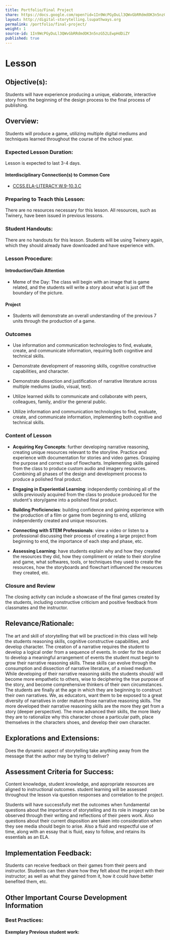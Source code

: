 ```yaml
---
title: Portfolio/Final Project
share: https://docs.google.com/open?id=1In9WcPGyDuLl3QWvGbRRdmdOK3n5nzG52LEwpHdDiZY
layout: http://digital-storytelling.lsupathways.org
permalink: /portfolio/final-project/
weight: 1
source-id: 1In9WcPGyDuLl3QWvGbRRdmdOK3n5nzG52LEwpHdDiZY
published: true
---
```

# Lesson

## Objective(s):

Students will have experience producing a unique, elaborate, interactive story from the beginning of the design process to the final process of publishing.

## Overview:

Students will produce a game, utilizing multiple digital mediums and techniques learned throughout the course of the school year. 

### Expected Lesson Duration: 

Lesson is expected to last 3-4 days.

#### Interdisciplinary Connection(s) to Common Core

-  <a href = "http://www.corestandards.org/ELA-Literacy/W/9-10/3/c/" target="_blank">CCSS.ELA-LITERACY.W.9-10.3.C</a>


### Preparing to Teach this Lesson:

There are no resources necessary for this lesson. All resources, such as Twinery, have been issued in previous lessons.

### Student Handouts:

There are no handouts for this lesson. Students will be using Twinery again, which they should already have downloaded and have experience with.

### Lesson Procedure:

#### Introduction/Gain Attention    

-  Meme of the Day: The class will begin with an image that is game related, and the students will write a story about what is just off the boundary of the picture.

#### Project

- Students will demonstrate an overall understanding of the previous 7 units through the production of a game.

### Outcomes

* Use information and communication technologies to find, evaluate, create, and communicate information, requiring both cognitive and technical skills.

    

* Demonstrate development of reasoning skills, cognitive constructive capabilities, and character.

    

* Demonstrate dissection and justification of narrative literature across multiple mediums (audio, visual, text).

    

* Utilize  learned skills to communicate and collaborate with peers, colleagues, family, and/or the general public.

    

* Utilize information and communication technologies to find, evaluate, create, and communicate information, implementing both cognitive and technical skills.

### Content of Lesson

* **Acquiring Key Concepts**: further developing narrative reasoning, creating unique resources relevant to the storyline. Practice and experience with documentation for stories and video games. Grasping the purpose and correct use of flowcharts. Implementing skills gained from the class to produce custom audio and imagery resources. Combining all phases of the design and development process to produce a polished final product.

* **Engaging in Experiential Learning**: independently combining all of the skills previously acquired from the class to produce produced for the student's story/game into a polished final product.

* **Building Proficiencies**: building confidence and gaining experience with the production of a film or game from beginning to end, utilizing independently created and unique resources.

* **Connecting with STEM Professionals**: view a video or listen to a professional discussing their process of creating a large project from beginning to end, the importance of each step and phase, etc.

* **Assessing Learning**: have students explain why and how they created the resources they did, how they compliment or relate to their storyline and game, what softwares, tools, or techniques they used to create the resources, how the storyboards and flowchart influenced the resources they created, etc.

### Closure and Review 

The closing activity can include a showcase of the final games created by the students, including constructive criticism and positive feedback from classmates and the instructor.

    

## Relevance/Rationale:

The art and skill of storytelling that will be practiced in this class will help the students reasoning skills, cognitive constructive capabilities, and develop character. The creation of a narrative requires the student to develop a logical order from a sequence of events. In order for the student to develop a meaningful arrangement of events the student must begin to grow their narrative reasoning skills. These skills can evolve through the consumption and dissection of narrative literature, of a mixed medium. While developing of their narrative reasoning skills the students should/ will become more empathetic to others, wise to deciphering the true purpose of the story, and become comprehensive thinkers of their own circumstances. The students are finally at the age in which they are beginning to construct their own narratives. We, as educators, want them to be exposed to a great diversity of narratives in order mature those narrative reasoning skills. The more developed their narrative reasoning skills are the more they get from a story (deeper perspective). The more advanced their skills, the more likely they are to rationalize why this character chose a particular path, place themselves in the characters shoes, and develop their own character.

  

## Explorations and Extensions:

Does the dynamic aspect of storytelling take anything away from the message that the author may be trying to deliver?

## Assessment Criteria for Success:

Content knowledge, student knowledge, and appropriate resources are aligned to instructional outcomes. student learning will be assessed throughout the lesson via question responses and correlation to the project.

Students will have successfully met the outcomes when fundamental questions about the importance of storytelling and its role in imagery can be observed through their writing and reflections of their peers work. Also questions about their current disposition are taken into consideration when they see media should begin to arise. Also a fluid and respectful use of time, along with an essay that is fluid, easy to follow, and retains its essentials as an ELA.

## Implementation Feedback: 

Students can receive feedback on their games  from their peers and instructor. Students can then share how they felt about the project with their instructor; as well as what they gained from it, how it could have better benefited them, etc.

## Other Important Course Development Information

### Best Practices:

#### Exemplary Previous student work: 

